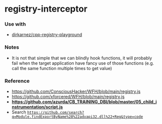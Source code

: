 registry-interceptor
====================
### Use with
- [dirkarnez/cpp-registry-playground](https://github.com/dirkarnez/cpp-registry-playground)

### Notes
- It is not that simple that we can blindly hook functions, it will probably fail when the target application have fancy use of those functions (e.g. call the same function multiple times to get value)

### Reference
- https://github.com/ConsciousHacker/WFH/blob/main/registry.js
- https://github.com/xforcered/WFH/blob/main/registry.js
- **https://github.com/azurda/CB_TRAINING_DBI/blob/master/05_child_instrumentation/script.js**
- Search [`https://github.com/search?q=Module.findExportByName%28%22advapi32.dll%22+Reg&type=code`](https://github.com/search?q=Module.findExportByName%28%22advapi32.dll%22+Reg&type=code)
